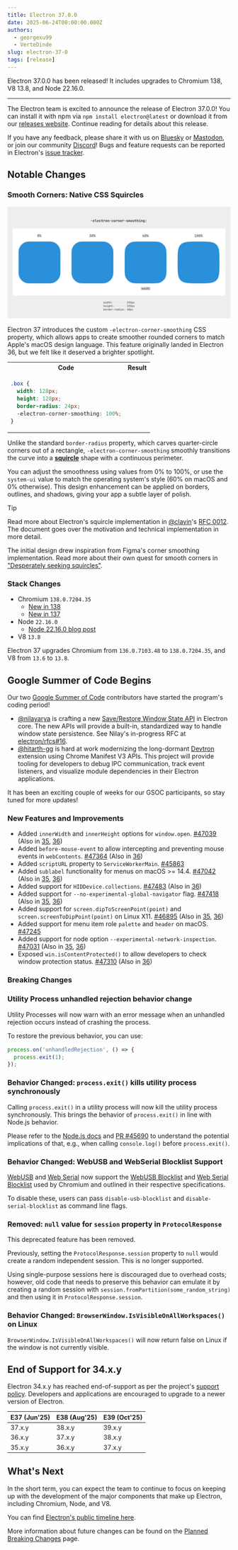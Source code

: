 ```yaml
---
title: Electron 37.0.0
date: 2025-06-24T00:00:00.000Z
authors:
  - georgexu99
  - VerteDinde
slug: electron-37-0
tags: [release]
---
```


Electron 37.0.0 has been released! It includes upgrades to Chromium 138, V8 13.8, and Node 22.16.0.

---

The Electron team is excited to announce the release of Electron 37.0.0! You can install it with npm via `npm install electron@latest` or download it from our [releases website](https://releases.electronjs.org/release?channel=stable). Continue reading for details about this release.

If you have any feedback, please share it with us on [Bluesky](https://bsky.app/profile/electronjs.org) or [Mastodon](https://social.lfx.dev/@electronjs), or join our community [Discord](https://discord.com/invite/electronjs)! Bugs and feature requests can be reported in Electron's [issue tracker](https://github.com/electron/electron/issues).

## Notable Changes

### Smooth Corners: Native CSS Squircles

![An image showing different corner smoothing values (0%, 30%, 60%, and 100%) applied to rectangles, with 60% labeled as matching macOS style](../static/assets/img/corner-smoothing.svg)

Electron 37 introduces the custom `-electron-corner-smoothing` CSS property, which allows apps to create smoother rounded corners to match Apple's macOS design language. This feature originally landed in Electron 36, but we felt like it deserved a brighter spotlight.

<table>
<tr>
<th>Code</th>
<th>Result</th>
</tr>
<tr>
<td>

```css
.box {
  width: 128px;
  height: 128px;
  border-radius: 24px;
  -electron-corner-smoothing: 100%;
}
```

</td>
<td>
<img src="https://raw.githubusercontent.com/electron/rfcs/d89000c638a6d98b497ce2fbea07bce45c2760a8/images/0012/Rectangle.svg" width="128px" alt="" />
</td>
</tr>
</table>

Unlike the standard `border-radius` property, which carves quarter-circle corners out of a rectangle, `-electron-corner-smoothing` smoothly transitions
the curve into a [**squircle**](https://en.wikipedia.org/wiki/Squircle) shape with a continuous perimeter.

You can adjust the smoothness using values from 0% to 100%, or use the `system-ui` value to match the operating system's style (60% on macOS and 0% otherwise).
This design enhancement can be applied on borders, outlines, and shadows, giving your app a subtle layer of polish.

> [!TIP]
> Read more about Electron's squircle implementation in [@clavin](https://github.com/clavin)'s [RFC 0012](https://github.com/electron/rfcs/blob/main/text/0012-corner-smoothing.md).
> The document goes over the motivation and technical implementation in more detail.
>
> The initial design drew inspiration from Figma's corner smoothing implementation. Read more about their own quest for smooth corners in
> ["Desperately seeking squircles"](https://www.figma.com/blog/desperately-seeking-squircles/).

### Stack Changes

- Chromium `138.0.7204.35`
  - [New in 138](https://developer.chrome.com/blog/new-in-chrome-138/)
  - [New in 137](https://developer.chrome.com/blog/new-in-chrome-137/)
- Node `22.16.0`
  - [Node 22.16.0 blog post](https://nodejs.org/en/blog/release/v22.16.0/)
- V8 `13.8`

Electron 37 upgrades Chromium from `136.0.7103.48` to `138.0.7204.35`, and V8 from `13.6` to `13.8`.

## Google Summer of Code Begins

Our two [Google Summer of Code](https://summerofcode.withgoogle.com/) contributors have started the
program's coding period!

- [@nilayarya](https://github.com/nilayarya) is crafting a new [Save/Restore Window State API](https://github.com/electron/rfcs/pull/16/) in Electron core. The new APIs will provide a built-in, standardized way
  to handle window state persistence. See Nilay's in-progress RFC at [electron/rfcs#16](https://github.com/electron/rfcs/pull/16).
- [@hitarth-gg](https://github.com/hitarth-gg) is hard at work modernizing the long-dormant [Devtron](https://github.com/electron-userland/devtron) extension using Chrome Manifest V3 APIs.
  This project will provide tooling for developers to debug IPC communication, track event listeners, and visualize module dependencies in their Electron applications.

It has been an exciting couple of weeks for our GSOC participants, so stay tuned for more updates!

### New Features and Improvements

- Added `innerWidth` and `innerHeight` options for `window.open`. [#47039](https://github.com/electron/electron/pull/47039) (Also in [35](https://github.com/electron/electron/pull/47045), [36](https://github.com/electron/electron/pull/47038))
- Added `before-mouse-event` to allow intercepting and preventing mouse events in `webContents`. [#47364](https://github.com/electron/electron/pull/47364) (Also in [36](https://github.com/electron/electron/pull/47365))
- Added `scriptURL` property to `ServiceWorkerMain`. [#45863](https://github.com/electron/electron/pull/45863)
- Added `sublabel` functionality for menus on macOS >= 14.4. [#47042](https://github.com/electron/electron/pull/47042) (Also in [35](https://github.com/electron/electron/pull/47041), [36](https://github.com/electron/electron/pull/47040))
- Added support for `HIDDevice.collections`. [#47483](https://github.com/electron/electron/pull/47483) (Also in [36](https://github.com/electron/electron/pull/47484))
- Added support for `--no-experimental-global-navigator` flag. [#47418](https://github.com/electron/electron/pull/47418) (Also in [35](https://github.com/electron/electron/pull/47416), [36](https://github.com/electron/electron/pull/47417))
- Added support for `screen.dipToScreenPoint(point)` and `screen.screenToDipPoint(point)` on Linux X11. [#46895](https://github.com/electron/electron/pull/46895) (Also in [35](https://github.com/electron/electron/pull/47124), [36](https://github.com/electron/electron/pull/47125))
- Added support for menu item role `palette` and `header` on macOS. [#47245](https://github.com/electron/electron/pull/47245)
- Added support for node option `--experimental-network-inspection`. [#47031](https://github.com/electron/electron/pull/47031) (Also in [35](https://github.com/electron/electron/pull/47029), [36](https://github.com/electron/electron/pull/47030))
- Exposed `win.isContentProtected()` to allow developers to check window protection status. [#47310](https://github.com/electron/electron/pull/47310) (Also in [36](https://github.com/electron/electron/pull/47311))

### Breaking Changes

### Utility Process unhandled rejection behavior change

Utility Processes will now warn with an error message when an unhandled
rejection occurs instead of crashing the process.

To restore the previous behavior, you can use:

```js
process.on('unhandledRejection', () => {
  process.exit(1);
});
```

### Behavior Changed: `process.exit()` kills utility process synchronously

Calling `process.exit()` in a utility process will now kill the utility process synchronously.
This brings the behavior of `process.exit()` in line with Node.js behavior.

Please refer to the
[Node.js docs](https://nodejs.org/docs/latest-v22.x/api/process.html#processexitcode) and
[PR #45690](https://github.com/electron/electron/pull/45690) to understand the potential
implications of that, e.g., when calling `console.log()` before `process.exit()`.

### Behavior Changed: WebUSB and WebSerial Blocklist Support

[WebUSB](https://developer.mozilla.org/en-US/docs/Web/API/WebUSB_API) and [Web Serial](https://developer.mozilla.org/en-US/docs/Web/API/Web_Serial_API) now support the [WebUSB Blocklist](https://wicg.github.io/webusb/#blocklist) and [Web Serial Blocklist](https://wicg.github.io/serial/#blocklist) used by Chromium and outlined in their respective specifications.

To disable these, users can pass `disable-usb-blocklist` and `disable-serial-blocklist` as command line flags.

### Removed: `null` value for `session` property in `ProtocolResponse`

This deprecated feature has been removed.

Previously, setting the `ProtocolResponse.session` property to `null`
would create a random independent session. This is no longer supported.

Using single-purpose sessions here is discouraged due to overhead costs;
however, old code that needs to preserve this behavior can emulate it by
creating a random session with `session.fromPartition(some_random_string)`
and then using it in `ProtocolResponse.session`.

### Behavior Changed: `BrowserWindow.IsVisibleOnAllWorkspaces()` on Linux

`BrowserWindow.IsVisibleOnAllWorkspaces()` will now return false on Linux if the
window is not currently visible.

## End of Support for 34.x.y

Electron 34.x.y has reached end-of-support as per the project's [support policy](https://www.electronjs.org/docs/latest/tutorial/electron-timelines#version-support-policy). Developers and applications are encouraged to upgrade to a newer version of Electron.

| E37 (Jun'25) | E38 (Aug'25) | E39 (Oct'25) |
| ------------ | ------------ | ------------ |
| 37.x.y       | 38.x.y       | 39.x.y       |
| 36.x.y       | 37.x.y       | 38.x.y       |
| 35.x.y       | 36.x.y       | 37.x.y       |

## What's Next

In the short term, you can expect the team to continue to focus on keeping up with the development of the major components that make up Electron, including Chromium, Node, and V8.

You can find [Electron's public timeline here](https://www.electronjs.org/docs/latest/tutorial/electron-timelines).

More information about future changes can be found on the [Planned Breaking Changes](https://github.com/electron/electron/blob/main/docs/breaking-changes.md) page.
